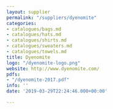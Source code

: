 ```yaml
---
layout: supplier
permalink: "/suppliers/dyenomite"
categories:
- catalogues/bags.md
- catalogues/hats.md
- catalogues/shirts.md
- catalogues/sweaters.md
- catalogues/towels.md
title: Dyenomite
logo: "/dyenomite-logo.png"
website: http://www.dyenomite.com/
pdfs:
- "/dyenomite-2017.pdf"
info: ''
date: '2019-03-29T22:24:46.000+00:00'

---
```

